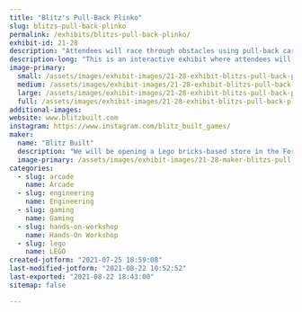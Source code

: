 ```yaml
---
title: "Blitz's Pull-Back Plinko"
slug: blitzs-pull-back-plinko
permalink: /exhibits/blitzs-pull-back-plinko/
exhibit-id: 21-28
description: "Attendees will race through obstacles using pull-back cars built from Lego parts."
description-long: "This is an interactive exhibit where attendees will build and engineer their own pull-back racing vehicles and obstacle courses using Lego parts and baseplates. They will shoot their racers through the obstacles on a 30 x 60 inch race course to achieve points. "
image-primary: 
  small: /assets/images/exhibit-images/21-28-exhibit-blitzs-pull-back-plinko-pull-back-plinko-small.jpg
  medium: /assets/images/exhibit-images/21-28-exhibit-blitzs-pull-back-plinko-pull-back-plinko-medium.jpg
  large: /assets/images/exhibit-images/21-28-exhibit-blitzs-pull-back-plinko-pull-back-plinko-large.jpg
  full: /assets/images/exhibit-images/21-28-exhibit-blitzs-pull-back-plinko-pull-back-plinko-full.jpg
additional-images: 
website: www.blitzbuilt.com
instagram: https://www.instagram.com/blitz_built_games/
maker: 
  name: "Blitz Built"
  description: "We will be opening a Lego bricks-based store in the Fort Lauderdale area soon and we will be offering Technology, Engineering, and Arts events throughout the year. "
  image-primary: /assets/images/exhibit-images/21-28-maker-blitzs-pull-back-plinko-logo-medium.png
categories: 
  - slug: arcade
    name: Arcade
  - slug: engineering
    name: Engineering
  - slug: gaming
    name: Gaming
  - slug: hands-on-workshop
    name: Hands-On Workshop
  - slug: lego
    name: LEGO
created-jotform: "2021-07-25 18:59:08"
last-modified-jotform: "2021-08-22 10:52:52"
last-exported: "2021-08-22 18:43:00"
sitemap: false

---
```

